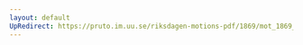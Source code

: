 ```yaml
---
layout: default
UpRedirect: https://pruto.im.uu.se/riksdagen-motions-pdf/1869/mot_1869__ak__134/mot_1869__ak__134-002.pdf
---
```

